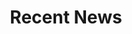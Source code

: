 ---
widget: pages
headless: true

title: 'Recent News'
#subtitle: ''

weight: 20

content:
  filters:
    folders:
      - news
  count: 4

sort_order: ""

design:
  columns: '1'
  view: community/li_masonry
  spacing: {padding: ["25px", "0", "25px", "0"]}
  
---